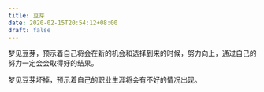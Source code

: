 ```yaml
---
title: 豆芽
date: 2020-02-15T20:54:12+08:00
draft: false
---
```


梦见豆芽，预示着自己将会在新的机会和选择到来的时候，努力向上，通过自己的努力一定会会取得好的结果。


梦见豆芽坏掉，预示着自己的职业生涯将会有不好的情况出现。
